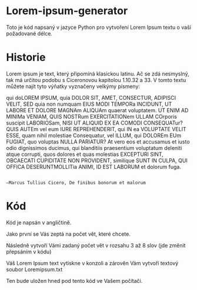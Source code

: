 # Lorem-ipsum-generator

Toto je kód napsaný v jazyce Python pro vytvoření Lorem Ipsum textu o vaší požadované délce.

# Historie

Lorem ipsum je text, který připomíná klasickou latinu. Ač se zdá nesmyslný, tak má určitou 
podobu s Ciceronovou kapitolou  1.10.32 a 33.
V tomto textu můžete najít tyto výňatky vyznačeny velkýmy písmeny:

qui doLOREM IPSUM, quia DOLOR SIT, AMET, CONSECTUR, ADIPISCI VELIT, SED quia non numquam EIUS MODI TEMPORa INCIDUNT, UT LABORE ET DOLORE MAGNAm ALIQUAm quaerat voluptatem.
UT ENIM AD MINIMa VENIAM, QUIS NOSTRum EXERCITATIONem ULLAM COrporis suscipit LABORIOSam, NISI UT ALIQUID EX EA COMODI CONSEQUATur?
QUIS AUTEm vel eum IURE REPREHENDERIT, qui IN ea VOLUPTATE VELIT ESSE, quam nihil molestiae Consequatur, vel ILLUM, qui DOLOREm EUm FUGIAT, quo voluptas NULLA PARIATUR?
At vero eos et accusamus et iusto odio dignissimos ducimus, qui blanditiis praesentium voluptatum deleniti atque corrupti, quos dolores et quas molestias EXCEPTURI SINT, 
OBCAECATI CUPIDITATE NON PROVIDENT, similique SUNT IN CULPA, QUI OFFICA DESERUNTMOLLITia ANIMI, ID EST LABORUM et dolorum fuga.

                                                                                                                                
                                                                                                                                —Marcus Tullius Cicero, De finibus bonorum et malorum



# Kód

Kód je napsán v angličtině.

Jako první se Vás zeptá na počet vět, které chcete.

Následně vytvoří Vámi zadaný počet vět v rozsahu 3 až 8 slov (jde změnit přepsáním v kódu)

Váš Lorem Ipsum text vytiskne v konzoli a zárověn Vám vytvoří textový soubor Loremipsum.txt 

Ten bude uložen hned pod tento kód ve Vašem počítači.







